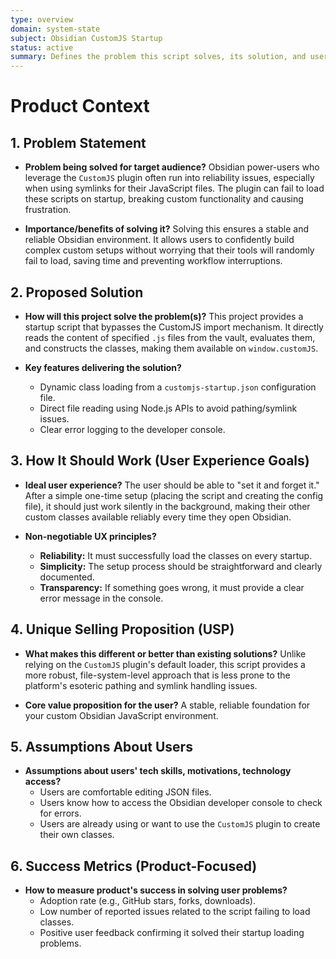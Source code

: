 ```yaml
---
type: overview
domain: system-state
subject: Obsidian CustomJS Startup
status: active
summary: Defines the problem this script solves, its solution, and user experience goals.
---
```

# Product Context

## 1. Problem Statement

*   **Problem being solved for target audience?**
    Obsidian power-users who leverage the `CustomJS` plugin often run into reliability issues, especially when using symlinks for their JavaScript files. The plugin can fail to load these scripts on startup, breaking custom functionality and causing frustration.

*   **Importance/benefits of solving it?**
    Solving this ensures a stable and reliable Obsidian environment. It allows users to confidently build complex custom setups without worrying that their tools will randomly fail to load, saving time and preventing workflow interruptions.

## 2. Proposed Solution

*   **How will this project solve the problem(s)?**
    This project provides a startup script that bypasses the CustomJS import mechanism. It directly reads the content of specified `.js` files from the vault, evaluates them, and constructs the classes, making them available on `window.customJS`.

*   **Key features delivering the solution?**
    *   Dynamic class loading from a `customjs-startup.json` configuration file.
    *   Direct file reading using Node.js APIs to avoid pathing/symlink issues.
    *   Clear error logging to the developer console.

## 3. How It Should Work (User Experience Goals)

*   **Ideal user experience?**
    The user should be able to "set it and forget it." After a simple one-time setup (placing the script and creating the config file), it should just work silently in the background, making their other custom classes available reliably every time they open Obsidian.

*   **Non-negotiable UX principles?**
    *   **Reliability:** It must successfully load the classes on every startup.
    *   **Simplicity:** The setup process should be straightforward and clearly documented.
    *   **Transparency:** If something goes wrong, it must provide a clear error message in the console.

## 4. Unique Selling Proposition (USP)

*   **What makes this different or better than existing solutions?**
    Unlike relying on the `CustomJS` plugin's default loader, this script provides a more robust, file-system-level approach that is less prone to the platform's esoteric pathing and symlink handling issues.

*   **Core value proposition for the user?**
    A stable, reliable foundation for your custom Obsidian JavaScript environment.

## 5. Assumptions About Users

*   **Assumptions about users' tech skills, motivations, technology access?**
    *   Users are comfortable editing JSON files.
    *   Users know how to access the Obsidian developer console to check for errors.
    *   Users are already using or want to use the `CustomJS` plugin to create their own classes.

## 6. Success Metrics (Product-Focused)

*   **How to measure product's success in solving user problems?**
    *   Adoption rate (e.g., GitHub stars, forks, downloads).
    *   Low number of reported issues related to the script failing to load classes.
    *   Positive user feedback confirming it solved their startup loading problems.
